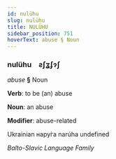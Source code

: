 ```yaml
---
id: nulühu
slug: nulühu
title: NULÜHU
sidebar_position: 751
hoverText: abuse § Noun
---
```


### nulühu&emsp;<span kind="abugida">ƨʃʓʄɂʃ</span>

*abuse* **§** Noun

**Verb**: to be (an) abuse

**Noun**: an abuse

**Modifier**: abuse-related

Ukrainian нару́га narúha undefined

*Balto-Slavic Language Family*